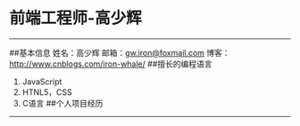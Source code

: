# 前端工程师-高少辉
***
##基本信息
姓名：高少辉
邮箱：gw.iron@foxmail.com
博客：http://www.cnblogs.com/iron-whale/
##擅长的编程语言
1. JavaScript
2. HTNL5，CSS
3. C语言
##个人项目经历
***
